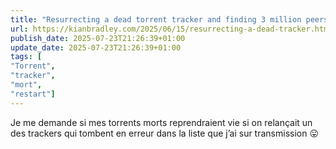 ```yaml
---
title: "Resurrecting a dead torrent tracker and finding 3 million peers"
url: https://kianbradley.com/2025/06/15/resurrecting-a-dead-tracker.html
publish_date: 2025-07-23T21:26:39+01:00
update_date: 2025-07-23T21:26:39+01:00
tags: [
"Torrent",
"tracker",
"mort",
"restart"]
---
```


Je me demande si mes torrents morts reprendraient vie si on relançait un des trackers qui tombent en erreur dans la liste que j’ai sur transmission 😛 
